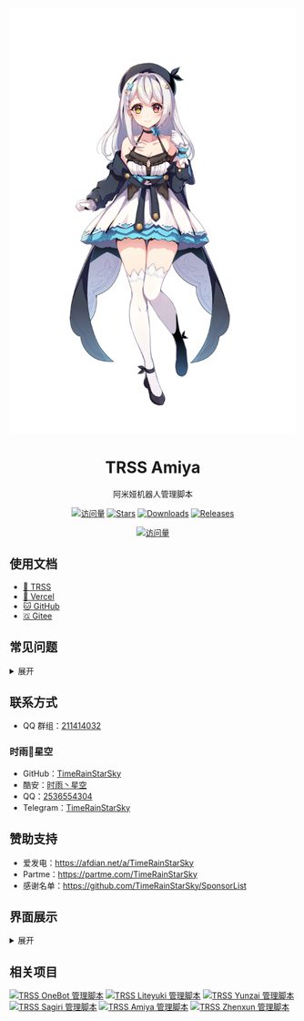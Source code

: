 <div align="center">

<picture>
  <source media="(prefers-color-scheme: dark)" srcset="Picture/苏半夏冬.png">
  <source media="(prefers-color-scheme: light)" srcset="Picture/苏半夏.png">
  <img alt="苏半夏" src="Picture/苏半夏.png">
</picture>

# TRSS Amiya

阿米娅机器人管理脚本

[![访问量](https://visitor-badge.glitch.me/badge?page_id=TimeRainStarSky.TRSS_Amiya&right_color=red&left_text=访%20问%20量)](https://github.com/TimeRainStarSky/TRSS_Amiya)
[![Stars](https://img.shields.io/github/stars/TimeRainStarSky/TRSS_Amiya?color=yellow&label=收藏)](../../stargazers)
[![Downloads](https://img.shields.io/github/downloads/TimeRainStarSky/TRSS_Amiya/total?color=blue&label=下载)](Install.sh)
[![Releases](https://img.shields.io/github/v/release/TimeRainStarSky/TRSS_Amiya?color=green&label=发行版)](../../releases/latest)

[![访问量](https://profile-counter.glitch.me/TimeRainStarSky-TRSS_Amiya/count.svg)](https://github.com/TimeRainStarSky/TRSS_Amiya)

</div>

## 使用文档

- [🌌 TRSS](https://TRSS.me)
- [🔼 Vercel](https://TRSS-Script.Vercel.app)
- [🐱 GitHub](https://TimeRainStarSky.GitHub.io/TRSS_Script)
- [🇬 Gitee](https://Gitee.com/TimeRainStarSky/TRSS_Script)

## 常见问题

<details><summary>展开</summary>

- 问：发消息错误：46
- 答：账号被风控

- 问：address already in use
- 答：端口被占用，请尝试停止占用进程、重启设备，或修改配置文件，更改端口

- 问：卡在正在启动进度条
- 答：tmux 问题，请尝试重启设备或前台启动

- 问：[server exited unexpectedly]
- 答：tmux 进程意外退出，可能是系统资源不足引起的，如果在 Termux 中经常出现，请检查设置：电池优化、后台运行权限

- 问：未能同步所有数据库（无法锁定数据库）
- 答：`rm /var/lib/pacman/db.lck`

- 问：无法提交处理（无效或已损坏的软件包）
- 答：`pacman -Syy archlinux-keyring`

- 问：我有其他问题
- 答：提供详细问题描述，通过下方 联系方式 反馈问题

</details>

## 联系方式

- QQ 群组：[211414032](https://jq.qq.com/?k=QU1xGLEB)

### 时雨🌌星空

- GitHub：[TimeRainStarSky](https://github.com/TimeRainStarSky)
- 酷安：[时雨丶星空](https://coolapk.com/u/2650948)
- QQ：[2536554304](https://qm.qq.com/cgi-bin/qm/qr?k=x8LtlP8vwZs7qLwmsbCsyLoAHy7Et1Pj)
- Telegram：[TimeRainStarSky](https://t.me/TimeRainStarSky)

## 赞助支持

- 爱发电：<https://afdian.net/a/TimeRainStarSky>
- Partme：<https://partme.com/TimeRainStarSky>
- 感谢名单：<https://github.com/TimeRainStarSky/SponsorList>

## 界面展示

<details><summary>展开</summary>

[![主界面](Picture/Main.png)](https://github.com/TimeRainStarSky/TRSS_Amiya)
[![Amiya](Picture/Amiya.png)](https://amiyabot.com)
[![Mirai](Picture/Mirai.png)](https://github.com/iTXTech/mirai-console-loader)
[![go-cqhttp](Picture/go-cqhttp.png)](https://docs.go-cqhttp.org)

</details>

## 相关项目

[![TRSS OneBot 管理脚本](https://github-readme-stats.vercel.app/api/pin/?username=TimeRainStarSky&repo=TRSS_OneBot&show_owner=true)](../../../TRSS_OneBot)
[![TRSS Liteyuki 管理脚本](https://github-readme-stats.vercel.app/api/pin/?username=TimeRainStarSky&repo=TRSS_Liteyuki&show_owner=true)](../../../TRSS_Liteyuki)
[![TRSS Yunzai 管理脚本](https://github-readme-stats.vercel.app/api/pin/?username=TimeRainStarSky&repo=TRSS_Yunzai&show_owner=true)](../../../TRSS_Yunzai)
[![TRSS Sagiri 管理脚本](https://github-readme-stats.vercel.app/api/pin/?username=TimeRainStarSky&repo=TRSS_Sagiri&show_owner=true)](../../../TRSS_Sagiri)
[![TRSS Amiya 管理脚本](https://github-readme-stats.vercel.app/api/pin/?username=TimeRainStarSky&repo=TRSS_Amiya&show_owner=true)](../../../TRSS_Amiya)
[![TRSS Zhenxun 管理脚本](https://github-readme-stats.vercel.app/api/pin/?username=TimeRainStarSky&repo=TRSS_Zhenxun&show_owner=true)](../../../TRSS_Zhenxun)
